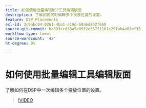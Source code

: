 ```yaml
---
title: 如何使用批量编辑DSP工具编辑版面
description: 了解如何同时编辑多个投放位置的设置。
feature: DSP Placements
exl-id: 3c9abc04-0261-4ba1-a19d-68a6d862f660
source-git-commit: ba393ccd33a5e05f2e557f1161c29fab4a03ef35
workflow-type: tm+mt
source-wordcount: '42'
ht-degree: 0%

---
```


# 如何使用批量编辑工具编辑版面

了解如何在DSP中一次编辑多个投放位置的设置。

>[!VIDEO](https://video.tv.adobe.com/v/3412407?captions=chi_hans)

